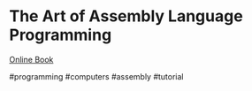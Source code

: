 # The Art of Assembly Language Programming

[Online Book](http://www.phatcode.net/res/223/files/html/toc.html)

#programming
#computers
#assembly
#tutorial
